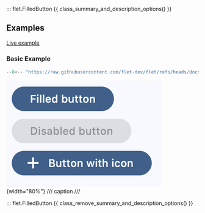 ::: flet.FilledButton
{{ class_summary_and_description_options() }}

## Examples

[Live example](https://flet-controls-gallery.fly.dev/buttons/filledbutton)

### Basic Example

```python
--8<-- "https://raw.githubusercontent.com/flet-dev/flet/refs/heads/docs/sdk/python/examples/controls/filled-button/basic.py"
```

![basic](https://raw.githubusercontent.com/flet-dev/flet/docs/sdk/python/examples/controls/filled-button/media/basic.png){width="80%"}
/// caption
///

::: flet.FilledButton
{{ class_remove_summary_and_description_options() }}
